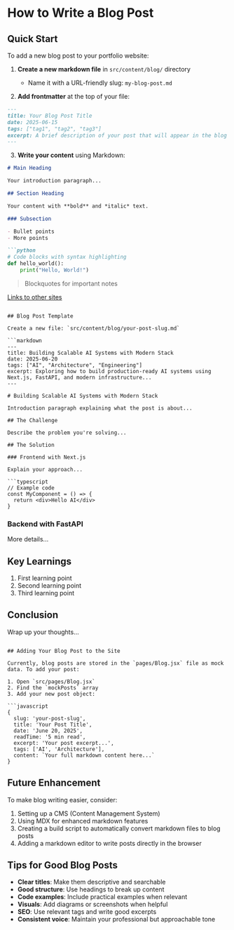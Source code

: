 # How to Write a Blog Post

## Quick Start

To add a new blog post to your portfolio website:

1. **Create a new markdown file** in `src/content/blog/` directory
   - Name it with a URL-friendly slug: `my-blog-post.md`

2. **Add frontmatter** at the top of your file:
```markdown
---
title: Your Blog Post Title
date: 2025-06-15
tags: ["tag1", "tag2", "tag3"]
excerpt: A brief description of your post that will appear in the blog list...
---
```

3. **Write your content** using Markdown:
```markdown
# Main Heading

Your introduction paragraph...

## Section Heading

Your content with **bold** and *italic* text.

### Subsection

- Bullet points
- More points

```python
# Code blocks with syntax highlighting
def hello_world():
    print("Hello, World!")
```

> Blockquotes for important notes

[Links to other sites](https://example.com)
```

## Blog Post Template

Create a new file: `src/content/blog/your-post-slug.md`

```markdown
---
title: Building Scalable AI Systems with Modern Stack
date: 2025-06-20
tags: ["AI", "Architecture", "Engineering"]
excerpt: Exploring how to build production-ready AI systems using Next.js, FastAPI, and modern infrastructure...
---

# Building Scalable AI Systems with Modern Stack

Introduction paragraph explaining what the post is about...

## The Challenge

Describe the problem you're solving...

## The Solution

### Frontend with Next.js

Explain your approach...

```typescript
// Example code
const MyComponent = () => {
  return <div>Hello AI</div>
}
```

### Backend with FastAPI

More details...

## Key Learnings

1. First learning point
2. Second learning point
3. Third learning point

## Conclusion

Wrap up your thoughts...
```

## Adding Your Blog Post to the Site

Currently, blog posts are stored in the `pages/Blog.jsx` file as mock data. To add your post:

1. Open `src/pages/Blog.jsx`
2. Find the `mockPosts` array
3. Add your new post object:

```javascript
{
  slug: 'your-post-slug',
  title: 'Your Post Title',
  date: 'June 20, 2025',
  readTime: '5 min read',
  excerpt: 'Your post excerpt...',
  tags: ['AI', 'Architecture'],
  content: `Your full markdown content here...`
}
```

## Future Enhancement

To make blog writing easier, consider:
1. Setting up a CMS (Content Management System)
2. Using MDX for enhanced markdown features
3. Creating a build script to automatically convert markdown files to blog posts
4. Adding a markdown editor to write posts directly in the browser

## Tips for Good Blog Posts

- **Clear titles**: Make them descriptive and searchable
- **Good structure**: Use headings to break up content
- **Code examples**: Include practical examples when relevant
- **Visuals**: Add diagrams or screenshots when helpful
- **SEO**: Use relevant tags and write good excerpts
- **Consistent voice**: Maintain your professional but approachable tone